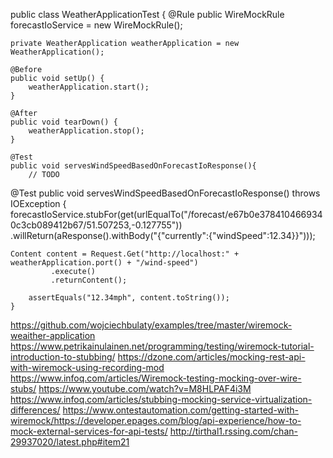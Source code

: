 public class WeatherApplicationTest {
    @Rule
    public WireMockRule forecastIoService = new WireMockRule();

    private WeatherApplication weatherApplication = new WeatherApplication();

    @Before
    public void setUp() {
        weatherApplication.start();
    }

    @After
    public void tearDown() {
        weatherApplication.stop();
    }

    @Test
    public void servesWindSpeedBasedOnForecastIoResponse(){
        // TODO
        
   @Test
public void servesWindSpeedBasedOnForecastIoResponse() throws IOException {  
     forecastIoService.stubFor(get(urlEqualTo("/forecast/e67b0e3784104669340c3cb089412b67/51.507253,-0.127755"))
                .willReturn(aResponse().withBody("{\"currently\":{\"windSpeed\":12.34}}")));

    Content content = Request.Get("http://localhost:" + weatherApplication.port() + "/wind-speed")
             .execute()
             .returnContent();

        assertEquals("12.34mph", content.toString());
    }
    
    
https://github.com/wojciechbulaty/examples/tree/master/wiremock-weaither-application
https://www.petrikainulainen.net/programming/testing/wiremock-tutorial-introduction-to-stubbing/
https://dzone.com/articles/mocking-rest-api-with-wiremock-using-recording-mod
https://www.infoq.com/articles/Wiremock-testing-mocking-over-wire-stubs/
https://www.youtube.com/watch?v=M8HLPAF4i3M
https://www.infoq.com/articles/stubbing-mocking-service-virtualization-differences/
https://www.ontestautomation.com/getting-started-with-wiremock/https://developer.epages.com/blog/api-experience/how-to-mock-external-services-for-api-tests/
http://tirthal1.rssing.com/chan-29937020/latest.php#item21
